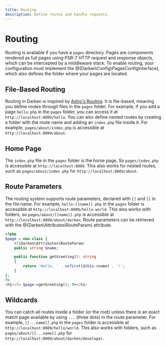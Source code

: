 ```yaml
---
title: Routing
description: Define routes and handle requests.
---
```


# Routing

Routing is available if you have a `pages` directory. Pages are components rendered as full pages using PSR-7 HTTP request and response objects, which can be intercepted by a middleware stack. To enable routing, your configuration must implement the @(Darken\Config\PagesConfigInterface), which also defines the folder where your pages are located.

## File-Based Routing

Routing in Darken is inspired by [Astro's Routing](https://docs.astro.build/en/guides/routing/). It is file-based, meaning you define routes through files in the `pages` folder. For example, if you add a page `hello.php` in the `pages` folder, you can access it at `http://localhost:8009/hello`. You can also define nested routes by creating a folder with the route name and adding an `index.php` file inside it. For example, `pages/about/index.php` is accessible at `http://localhost:8009/about`.

## Home Page

The `index.php` file in the `pages` folder is the home page. So `pages/index.php` is accessible at `http://localhost:8009`. This also works for nested routes, such as `pages/about/index.php` for `http://localhost:8009/about`.

## Route Parameters

The routing system supports route parameters, declared with `[[` and `]]` in the file name. For example, `hello-[[name]].php` in the `pages` folder is accessible at `http://localhost:8009/hello-world`. This also works with folders, so `pages/about/[[name]].php` is accessible at `http://localhost:8009/about/darken`. Route parameters can be retrieved with the @(Darken\Attributes\RouteParam) attribute.

```php
<?php
$page = new class {
    #[\Darken\Attributes\RouteParam]
    public string $name;

    public function getGreeting(): string
    {
        return 'Hello, ' . ucfirst($this->name) . '!';
    }
};
?>
<h1><?= $page->getGreeting(); ?></h1>
```

## Wildcards

You can catch all routes inside a folder (or the root) unless there is an exact match page available by using `...` (three dots) in the route parameter. For example, `[[...name]].php` in the `pages` folder is accessible at `http://localhost:8009/hello/world`. This also works with folders, such as `pages/about/[[...name]].php` for `http://localhost:8009/about/darken/developer`.